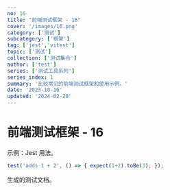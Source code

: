 ```yaml
---
no: 16
title: "前端测试框架 - 16"
cover: '/images/16.png'
category: ['测试']
subcategory: ['框架']
tag: ['jest','vitest']
topic: ['测试']
collection: ['测试集合']
author: ['test']
series: ['测试工具系列']
series_index: 1
summary: '比较常见的前端测试框架和使用示例。'
date: '2023-10-16'
updated: '2024-02-20'
---
```


# 前端测试框架 - 16

示例：Jest 用法。

```js
test('adds 1 + 2', () => { expect(1+2).toBe(3); });
```

生成的测试文档。
